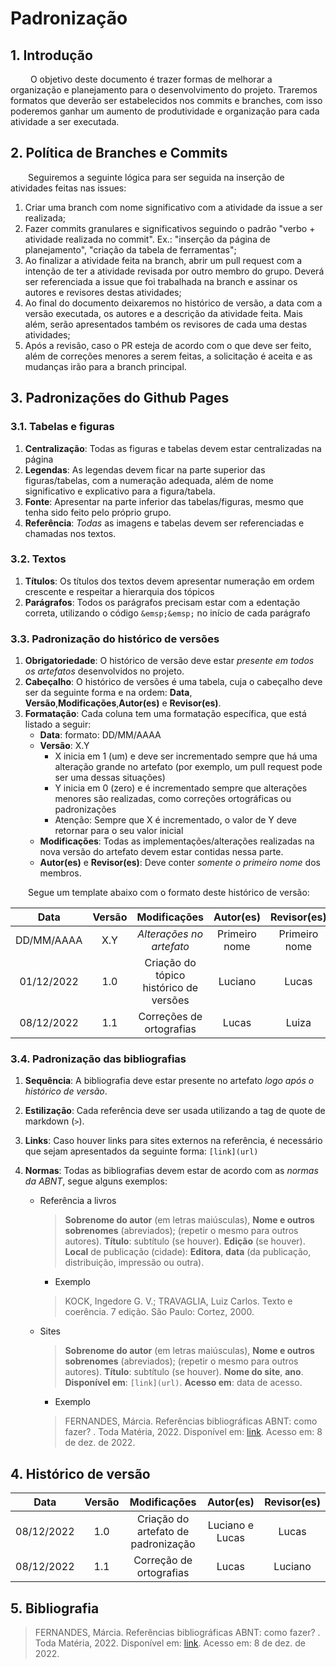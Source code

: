 # Padronização

## 1. Introdução

&emsp;&emsp; O objetivo deste documento é trazer formas de melhorar a organização e planejamento para o desenvolvimento do projeto. Traremos formatos que deverão ser estabelecidos nos commits e branches, com isso poderemos ganhar um aumento de produtividade e organização para cada atividade a ser executada.

## 2. Política de Branches e Commits

&emsp;&emsp;Seguiremos a seguinte lógica para ser seguida na inserção de atividades feitas nas issues:

1. Criar uma branch com nome significativo com a atividade da issue a ser realizada;
2. Fazer commits granulares e significativos seguindo o padrão "verbo + atividade realizada no commit". Ex.: "inserção da página de planejamento", "criação da tabela de ferramentas";
3. Ao finalizar a atividade feita na branch, abrir um pull request com a intenção de ter a atividade revisada por outro membro do grupo. Deverá ser referenciada a issue que foi trabalhada na branch e assinar os autores e revisores destas atividades;
4. Ao final do documento deixaremos no histórico de versão, a data com a versão executada, os autores e a descrição da atividade feita. Mais além, serão apresentados também os revisores de cada uma destas atividades;
5. Após a revisão, caso o PR esteja de acordo com o que deve ser feito, além de correções menores a serem feitas, a solicitação é aceita e as mudanças irão para a branch principal.

## 3. Padronizações do Github Pages

### 3.1. Tabelas e figuras

1. **Centralização**: Todas as figuras e tabelas devem estar centralizadas na página
2. **Legendas**: As legendas devem ficar na parte superior das figuras/tabelas, com a numeração adequada, além de nome significativo e explicativo para a figura/tabela.
3. **Fonte**: Apresentar na parte inferior das tabelas/figuras, mesmo que tenha sido feito pelo próprio grupo.
4. **Referência**: _Todas_ as imagens e tabelas devem ser referenciadas e chamadas nos textos.

### 3.2. Textos

1. **Títulos**: Os títulos dos textos devem apresentar numeração em ordem crescente e respeitar a hierarquia dos tópicos
2. **Parágrafos**: Todos os parágrafos precisam estar com a edentação correta, utilizando o código `&emsp;&emsp;` no início de cada parágrafo



### 3.3. Padronização do histórico de versões

1. **Obrigatoriedade**: O histórico de versão deve estar _presente em todos os artefatos_ desenvolvidos no projeto.
2. **Cabeçalho**: O histórico de versões é uma tabela, cuja o cabeçalho deve ser da seguinte forma e na ordem: **Data**, **Versão**,**Modificações**,**Autor(es)** e **Revisor(es)**.
3. **Formatação**: Cada coluna tem uma formatação específica, que está listado a seguir:
    - **Data**: formato: DD/MM/AAAA
    - **Versão**: X.Y
        - X inicia em 1 (um) e deve ser incrementado sempre que há uma alteração grande no artefato (por exemplo, um pull request pode ser uma dessas situações)
        - Y inicia em 0 (zero) e é incrementado sempre que alterações menores são realizadas, como correções ortográficas ou padronizações
        - Atenção: Sempre que X é incrementado, o valor de Y deve retornar para o seu valor inicial
    - **Modificações**: Todas as implementações/alterações realizadas na nova versão do artefato devem estar contidas nessa parte.
    - **Autor(es)** e **Revisor(es)**: Deve conter _somente o primeiro nome_ dos membros.


&emsp;&emsp;Segue um template abaixo com o formato deste histórico de versão:

<center>

|    Data    | Versão |              Modificações              |   Autor(es)   |  Revisor(es)  |
| :--------: | :----: | :------------------------------------: | :-----------: | :-----------: |
| DD/MM/AAAA |  X.Y   |        _Alterações no artefato_        | Primeiro nome | Primeiro nome |
| 01/12/2022 |  1.0   | Criação do tópico histórico de versões |    Luciano    |     Lucas     |
| 08/12/2022 |  1.1   |        Correções de ortografias        |     Lucas     |     Luiza     |

</center>

### 3.4. Padronização das bibliografias

1. **Sequência**: A bibliografia deve estar presente no artefato _logo após o histórico de versão_.
2. **Estilização**: Cada referência deve ser usada utilizando a tag de quote de markdown (`>`).
3. **Links**: Caso houver links para sites externos na referência, é necessário que sejam apresentados da seguinte forma: `[link](url)`
4. **Normas**: Todas as bibliografias devem estar de acordo com as _normas da ABNT_, segue alguns exemplos:

    -   Referência a livros

        > **Sobrenome do autor** (em letras maiúsculas), **Nome e outros sobrenomes** (abreviados); (repetir o mesmo para outros autores). **Título**: subtítulo (se houver). **Edição** (se houver). **Local** de publicação (cidade): **Editora**, **data** (da publicação, distribuição, impressão ou outra).

        - Exemplo

        > KOCK, Ingedore G. V.; TRAVAGLIA, Luiz Carlos. Texto e coerência. 7 edição. São Paulo: Cortez, 2000.

    -   Sites

        > **Sobrenome do autor** (em letras maiúsculas), **Nome e outros sobrenomes** (abreviados); (repetir o mesmo para outros autores). **Título**: subtítulo (se houver). **Nome do site**, **ano**. **Disponível em**: `[link](url)`. **Acesso em**: data de acesso.

        - Exemplo

        > FERNANDES, Márcia. Referências bibliográficas ABNT: como fazer? . Toda Matéria, 2022. Disponível em: [link](https://www.todamateria.com.br/referencias-abnt/). Acesso em: 8 de dez. de 2022.


## 4. Histórico de versão

<center>

|    Data    | Versão |            Modificações             |    Autor(es)    | Revisor(es) |
| :--------: | :----: | :---------------------------------: | :-------------: | :---------: |
| 08/12/2022 |  1.0   | Criação do artefato de padronização | Luciano e Lucas |    Lucas         |
| 08/12/2022 |  1.1   | Correção de ortografias |  Lucas |    Luciano         |

</center>

## 5. Bibliografia

> FERNANDES, Márcia. Referências bibliográficas ABNT: como fazer? . Toda Matéria, 2022. Disponível em: [link](https://www.todamateria.com.br/referencias-abnt/). Acesso em: 8 de dez. de 2022.
